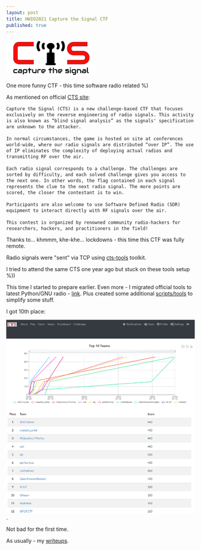 ```yaml
---
layout: post
title: HWIO2021 Capture the Signal CTF
published: true
---
```


![logo](../images/HWIO2021/cts_logo_small.png)

One more funny CTF - this time software radio related %)

<!--more-->

As mentioned on official [CTS site](https://cts.ninja/):

```
Capture the Signal (CTS) is a new challenge-based CTF that focuses exclusively on the reverse engineering of radio signals. This activity is also known as “blind signal analysis” as the signals' specification are unknown to the attacker.

In normal circumstances, the game is hosted on site at conferences world-wide, where our radio signals are distributed “over IP”. The use of IP eliminates the complexity of deploying actual radios and transmitting RF over the air.

Each radio signal corresponds to a challenge. The challenges are sorted by difficulty, and each solved challenge gives you access to the next one. In other words, the flag contained in each signal represents the clue to the next radio signal. The more points are scored, the closer the contestant is to win.

Participants are also welcome to use Software Defined Radio (SDR) equipment to interact directly with RF signals over the air.

This contest is organized by renowned community radio-hackers for researchers, hackers, and practitioners in the field!
```

Thanks to... khmmm, khe-khe... lockdowns - this time this CTF was fully remote.

Radio signals were "sent" via TCP using [cts-tools](https://github.com/capturethesignal/cts-tools) toolkit.

I tried to attend the same CTS one year ago but stuck on these tools setup %))

This time I started to prepare earlier. Even more - I migrated official tools to latest Python/GNU radio - [link](https://github.com/BlackVS/cts-tools/). Plus created some additional [scripts/tools](https://github.com/BlackVS/cts-utils) to simplify some stuff.


I got 10th place:

![scoreboard](../images/HWIO2021/cts_scoreboard.png). 

Not bad for the first time.

As usually - my [writeups](https://github.com/BlackVS/CTFs/tree/master/HWIO2021/CTS).
